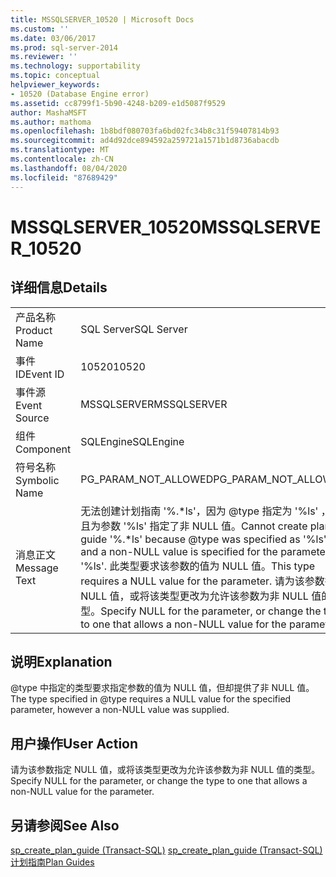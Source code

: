 ```yaml
---
title: MSSQLSERVER_10520 | Microsoft Docs
ms.custom: ''
ms.date: 03/06/2017
ms.prod: sql-server-2014
ms.reviewer: ''
ms.technology: supportability
ms.topic: conceptual
helpviewer_keywords:
- 10520 (Database Engine error)
ms.assetid: cc8799f1-5b90-4248-b209-e1d5087f9529
author: MashaMSFT
ms.author: mathoma
ms.openlocfilehash: 1b8bdf080703fa6bd02fc34b8c31f59407814b93
ms.sourcegitcommit: ad4d92dce894592a259721a1571b1d8736abacdb
ms.translationtype: MT
ms.contentlocale: zh-CN
ms.lasthandoff: 08/04/2020
ms.locfileid: "87689429"
---
```

# <a name="mssqlserver_10520"></a><span data-ttu-id="a546a-102">MSSQLSERVER_10520</span><span class="sxs-lookup"><span data-stu-id="a546a-102">MSSQLSERVER_10520</span></span>
    
## <a name="details"></a><span data-ttu-id="a546a-103">详细信息</span><span class="sxs-lookup"><span data-stu-id="a546a-103">Details</span></span>  
  
|||  
|-|-|  
|<span data-ttu-id="a546a-104">产品名称</span><span class="sxs-lookup"><span data-stu-id="a546a-104">Product Name</span></span>|<span data-ttu-id="a546a-105">SQL Server</span><span class="sxs-lookup"><span data-stu-id="a546a-105">SQL Server</span></span>|  
|<span data-ttu-id="a546a-106">事件 ID</span><span class="sxs-lookup"><span data-stu-id="a546a-106">Event ID</span></span>|<span data-ttu-id="a546a-107">10520</span><span class="sxs-lookup"><span data-stu-id="a546a-107">10520</span></span>|  
|<span data-ttu-id="a546a-108">事件源</span><span class="sxs-lookup"><span data-stu-id="a546a-108">Event Source</span></span>|<span data-ttu-id="a546a-109">MSSQLSERVER</span><span class="sxs-lookup"><span data-stu-id="a546a-109">MSSQLSERVER</span></span>|  
|<span data-ttu-id="a546a-110">组件</span><span class="sxs-lookup"><span data-stu-id="a546a-110">Component</span></span>|<span data-ttu-id="a546a-111">SQLEngine</span><span class="sxs-lookup"><span data-stu-id="a546a-111">SQLEngine</span></span>|  
|<span data-ttu-id="a546a-112">符号名称</span><span class="sxs-lookup"><span data-stu-id="a546a-112">Symbolic Name</span></span>|<span data-ttu-id="a546a-113">PG_PARAM_NOT_ALLOWED</span><span class="sxs-lookup"><span data-stu-id="a546a-113">PG_PARAM_NOT_ALLOWED</span></span>|  
|<span data-ttu-id="a546a-114">消息正文</span><span class="sxs-lookup"><span data-stu-id="a546a-114">Message Text</span></span>|<span data-ttu-id="a546a-115">无法创建计划指南 '%.\*ls'，因为 @type 指定为 '%ls' ，并且为参数 '%ls' 指定了非 NULL 值。</span><span class="sxs-lookup"><span data-stu-id="a546a-115">Cannot create plan guide '%.\*ls' because @type was specified as '%ls' and a non-NULL value is specified for the parameter '%ls'.</span></span> <span data-ttu-id="a546a-116">此类型要求该参数的值为 NULL 值。</span><span class="sxs-lookup"><span data-stu-id="a546a-116">This type requires a NULL value for the parameter.</span></span> <span data-ttu-id="a546a-117">请为该参数指定 NULL 值，或将该类型更改为允许该参数为非 NULL 值的类型。</span><span class="sxs-lookup"><span data-stu-id="a546a-117">Specify NULL for the parameter, or change the type to one that allows a non-NULL value for the parameter.</span></span>|  
  
## <a name="explanation"></a><span data-ttu-id="a546a-118">说明</span><span class="sxs-lookup"><span data-stu-id="a546a-118">Explanation</span></span>  
 <span data-ttu-id="a546a-119">@type 中指定的类型要求指定参数的值为 NULL 值，但却提供了非 NULL 值。</span><span class="sxs-lookup"><span data-stu-id="a546a-119">The type specified in @type requires a NULL value for the specified parameter, however a non-NULL value was supplied.</span></span>  
  
## <a name="user-action"></a><span data-ttu-id="a546a-120">用户操作</span><span class="sxs-lookup"><span data-stu-id="a546a-120">User Action</span></span>  
 <span data-ttu-id="a546a-121">请为该参数指定 NULL 值，或将该类型更改为允许该参数为非 NULL 值的类型。</span><span class="sxs-lookup"><span data-stu-id="a546a-121">Specify NULL for the parameter, or change the type to one that allows a non-NULL value for the parameter.</span></span>  
  
## <a name="see-also"></a><span data-ttu-id="a546a-122">另请参阅</span><span class="sxs-lookup"><span data-stu-id="a546a-122">See Also</span></span>  
 <span data-ttu-id="a546a-123">[sp_create_plan_guide (Transact-SQL)](/sql/relational-databases/system-stored-procedures/sp-create-plan-guide-transact-sql) </span><span class="sxs-lookup"><span data-stu-id="a546a-123">[sp_create_plan_guide &#40;Transact-SQL&#41;](/sql/relational-databases/system-stored-procedures/sp-create-plan-guide-transact-sql) </span></span>  
 [<span data-ttu-id="a546a-124">计划指南</span><span class="sxs-lookup"><span data-stu-id="a546a-124">Plan Guides</span></span>](../performance/plan-guides.md)  
  
  
